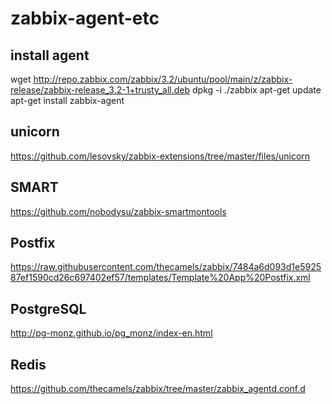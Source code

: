 # zabbix-agent-etc

## install agent

wget http://repo.zabbix.com/zabbix/3.2/ubuntu/pool/main/z/zabbix-release/zabbix-release_3.2-1+trusty_all.deb
dpkg -i ./zabbix
apt-get update
apt-get install zabbix-agent

## unicorn

https://github.com/lesovsky/zabbix-extensions/tree/master/files/unicorn

## SMART

https://github.com/nobodysu/zabbix-smartmontools

## Postfix

https://raw.githubusercontent.com/thecamels/zabbix/7484a6d093d1e592587ef1590cd26c697402ef57/templates/Template%20App%20Postfix.xml


## PostgreSQL

http://pg-monz.github.io/pg_monz/index-en.html


## Redis

https://github.com/thecamels/zabbix/tree/master/zabbix_agentd.conf.d
